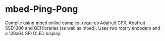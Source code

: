 # mbed-Ping-Pong
Compile using mbed online compiler, requires Adafruit GFX, Adafruit SSD1306 and QEI libraries (as well as mbed). Uses two rotary encoders and a 128x64 SPI OLED display.
